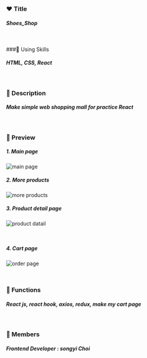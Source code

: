 ### ❤️ Title

##### Shoes_Shop

</br>

###🧡 Using Skills

##### HTML, CSS, React

</br>

### 💛 Description

##### Make simple web shopping mall for practice React

</br>

### 💚 Preview

##### 1. Main page

![main page](https://user-images.githubusercontent.com/76081841/108813121-bb9c0880-75f3-11eb-95d7-49e568b76063.png)
</br>

##### 2. More products

![more products](https://user-images.githubusercontent.com/76081841/108813125-bccd3580-75f3-11eb-8f47-6b8470f4ebd5.png)
</br>

##### 3. Product detail page

![product datail](https://user-images.githubusercontent.com/76081841/108813129-bdfe6280-75f3-11eb-858b-41ffa0ea24c4.png)

</br>

##### 4. Cart page

![order page](https://user-images.githubusercontent.com/76081841/108813130-bfc82600-75f3-11eb-8b80-86b3ec4b366c.png)

</br>

### 💙 Functions

##### React js, react hook, axios, redux, make my cart page

</br>

### 💜 Members

##### Frontend Developer : songyi Choi
